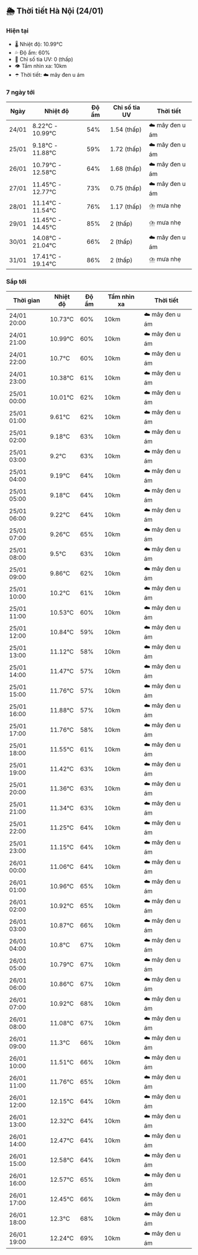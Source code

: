 ## 🌦️ Thời tiết Hà Nội (24/01)

### Hiện tại

- 🌡️ Nhiệt độ: 10.99℃
- 💦 Độ ẩm: 60%
- 🌟 Chỉ số tia UV: 0 (thấp)
- 👁️ Tầm nhìn xa: 10km
- ☂️ Thời tiết: ☁️ mây đen u ám

### 7 ngày tới

| Ngày | Nhiệt độ | Độ ẩm | Chỉ số tia UV | Thời tiết |
| --- | --- | --- | --- | --- |
| 24/01 | 8.22℃ - 10.99℃ | 54% | 1.54 (thấp) | ☁️ mây đen u ám |
| 25/01 | 9.18℃ - 11.88℃ | 59% | 1.72 (thấp) | ☁️ mây đen u ám |
| 26/01 | 10.79℃ - 12.58℃ | 64% | 1.68 (thấp) | ☁️ mây đen u ám |
| 27/01 | 11.45℃ - 12.77℃ | 73% | 0.75 (thấp) | ☁️ mây đen u ám |
| 28/01 | 11.14℃ - 11.54℃ | 76% | 1.17 (thấp) | ⛈️ mưa nhẹ |
| 29/01 | 11.45℃ - 14.45℃ | 85% | 2 (thấp) | ⛈️ mưa nhẹ |
| 30/01 | 14.08℃ - 21.04℃ | 66% | 2 (thấp) | ☁️ mây đen u ám |
| 31/01 | 17.41℃ - 19.14℃ | 86% | 2 (thấp) | ⛈️ mưa nhẹ |

### Sắp tới

| Thời gian | Nhiệt độ | Độ ẩm | Tầm nhìn xa | Thời tiết |
| --- | --- | --- | --- | --- |
| 24/01 20:00 | 10.73℃ | 60% | 10km | ☁️ mây đen u ám |
| 24/01 21:00 | 10.99℃ | 60% | 10km | ☁️ mây đen u ám |
| 24/01 22:00 | 10.7℃ | 60% | 10km | ☁️ mây đen u ám |
| 24/01 23:00 | 10.38℃ | 61% | 10km | ☁️ mây đen u ám |
| 25/01 00:00 | 10.01℃ | 62% | 10km | ☁️ mây đen u ám |
| 25/01 01:00 | 9.61℃ | 62% | 10km | ☁️ mây đen u ám |
| 25/01 02:00 | 9.18℃ | 63% | 10km | ☁️ mây đen u ám |
| 25/01 03:00 | 9.2℃ | 63% | 10km | ☁️ mây đen u ám |
| 25/01 04:00 | 9.19℃ | 64% | 10km | ☁️ mây đen u ám |
| 25/01 05:00 | 9.18℃ | 64% | 10km | ☁️ mây đen u ám |
| 25/01 06:00 | 9.22℃ | 64% | 10km | ☁️ mây đen u ám |
| 25/01 07:00 | 9.26℃ | 65% | 10km | ☁️ mây đen u ám |
| 25/01 08:00 | 9.5℃ | 63% | 10km | ☁️ mây đen u ám |
| 25/01 09:00 | 9.86℃ | 62% | 10km | ☁️ mây đen u ám |
| 25/01 10:00 | 10.2℃ | 61% | 10km | ☁️ mây đen u ám |
| 25/01 11:00 | 10.53℃ | 60% | 10km | ☁️ mây đen u ám |
| 25/01 12:00 | 10.84℃ | 59% | 10km | ☁️ mây đen u ám |
| 25/01 13:00 | 11.12℃ | 58% | 10km | ☁️ mây đen u ám |
| 25/01 14:00 | 11.47℃ | 57% | 10km | ☁️ mây đen u ám |
| 25/01 15:00 | 11.76℃ | 57% | 10km | ☁️ mây đen u ám |
| 25/01 16:00 | 11.88℃ | 57% | 10km | ☁️ mây đen u ám |
| 25/01 17:00 | 11.76℃ | 58% | 10km | ☁️ mây đen u ám |
| 25/01 18:00 | 11.55℃ | 61% | 10km | ☁️ mây đen u ám |
| 25/01 19:00 | 11.42℃ | 63% | 10km | ☁️ mây đen u ám |
| 25/01 20:00 | 11.36℃ | 63% | 10km | ☁️ mây đen u ám |
| 25/01 21:00 | 11.34℃ | 63% | 10km | ☁️ mây đen u ám |
| 25/01 22:00 | 11.25℃ | 64% | 10km | ☁️ mây đen u ám |
| 25/01 23:00 | 11.15℃ | 64% | 10km | ☁️ mây đen u ám |
| 26/01 00:00 | 11.06℃ | 64% | 10km | ☁️ mây đen u ám |
| 26/01 01:00 | 10.96℃ | 65% | 10km | ☁️ mây đen u ám |
| 26/01 02:00 | 10.92℃ | 65% | 10km | ☁️ mây đen u ám |
| 26/01 03:00 | 10.87℃ | 66% | 10km | ☁️ mây đen u ám |
| 26/01 04:00 | 10.8℃ | 67% | 10km | ☁️ mây đen u ám |
| 26/01 05:00 | 10.79℃ | 67% | 10km | ☁️ mây đen u ám |
| 26/01 06:00 | 10.86℃ | 67% | 10km | ☁️ mây đen u ám |
| 26/01 07:00 | 10.92℃ | 68% | 10km | ☁️ mây đen u ám |
| 26/01 08:00 | 11.08℃ | 67% | 10km | ☁️ mây đen u ám |
| 26/01 09:00 | 11.3℃ | 66% | 10km | ☁️ mây đen u ám |
| 26/01 10:00 | 11.51℃ | 66% | 10km | ☁️ mây đen u ám |
| 26/01 11:00 | 11.76℃ | 65% | 10km | ☁️ mây đen u ám |
| 26/01 12:00 | 12.15℃ | 64% | 10km | ☁️ mây đen u ám |
| 26/01 13:00 | 12.32℃ | 64% | 10km | ☁️ mây đen u ám |
| 26/01 14:00 | 12.47℃ | 64% | 10km | ☁️ mây đen u ám |
| 26/01 15:00 | 12.58℃ | 64% | 10km | ☁️ mây đen u ám |
| 26/01 16:00 | 12.57℃ | 65% | 10km | ☁️ mây đen u ám |
| 26/01 17:00 | 12.45℃ | 66% | 10km | ☁️ mây đen u ám |
| 26/01 18:00 | 12.3℃ | 68% | 10km | ☁️ mây đen u ám |
| 26/01 19:00 | 12.24℃ | 69% | 10km | ☁️ mây đen u ám |
